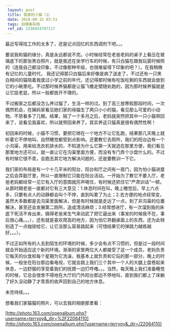 ```yaml
---
 layout: post
 title: 我家的小猫（1）
 date: 2018-09-15 03:51
 tags: 旧博客存档
 ref_id: 1536954707117
---
```

最近写得找工作的太多了，还是记点回忆的东西调剂下吧。。。





要说我和猫的缘分，真是永远都说不完。小时候经常在老爸老妈的桌子上看压在玻璃底下的那张黑白照片，就是我还在坐学行车的时候，有只白猫在跟我玩耍时候照的（连我自己都没印象，不过像那种年级，也很难留得下印象的吧？）。在我稍微有记忆的儿童时代，
我还记得那只白猫后来好像是病了送走了，不过还有一只黑白相间的猫陪着我度过小学之前的年代，还记得那时候有吃饭吃剩的东西就会放到它的小碗里吃。不过那时候养猫都是让猫飞檐走壁随处跑的，因为那时候养猫就是让它捉老鼠，所以一般都放开不理的。



不过搬家之后都没怎么养过猫了，生活一样的过。到了高三放寒假那段时间，一次偶然机会，在姨妈家看见她们家的母猫生了两只小小的猫，看见那么可爱的小动物，不禁看多了几眼。结果，隔了一个多月之后，老妈就突然把其中一只小猫带回来了，说看见我喜欢，所以就带回来养了。其实养这只猫真是很有偶然性啊！



初回来的时候，小猫不习惯，要把它绑在一个地方不让它乱跑，结果那几天晚上就听着它不停地叫，自然睡觉都受到点影响。还要教它去厕所，我们的阳台边有一个小沟渠，用来给洗衣机排水的，不知道为什么它第一天就选在那里方便，我们看见那里地方还可以，就一直让它在沟渠里面方便，而没有专门弄个沙盘什么的。不过有时候它很不乖，会跑去其它地方解决问题的，还是要教训一下它。



我们家的布局是有一个十几平米的阳台，阳台和厅之间有一扇门，因为怕小猫进屋之后会弄脏厅里，所以一直限制它只能在阳台活动。一开始为了教它不要入厅，老爸老妈都经常一见它有入厅的意图就厉声喝住，有时候还抓住它“严肃训话”一顿。从那时期老爸一直都对它有三大意见：1.休息时间在叫，晚上睡觉后，早上六点多，只要有点人的动静都会叫个不停，直到叫累了为止；2.去方便的地点经常变，虽然大多数都是去沟渠里面解决，但是有时候就是走远了一点，到了非沟渠的位置解决，甚至还会发展第二厕所，造成清洁麻烦；3.经常想进厅，有一次溜到我的床底下死活不肯出来，搞得老爸来生气来动武了把它逼出来（事发的时候我不在，事后很心痛。。。），还有就是喜欢爬高的地方，因为怕它弄翻桌面上的东西，还为此特别造了一点枷锁给它，让它没那么容易跳起来（可惜结果它的弹跳力越练越好。。。）。



不过正如所有的人去到陌生的环境的时候，多少会有点不习惯的，但是过一段时间就会开始适应这个新的环境。渐渐的家里两位大人都接受了这一个成员，老妈负责它每天的伙食和每个星期为它洗澡，我基本上就负责和它玩的那一部分，晚上的时候，一般坐在阳台那边看电视，它就会跳上我们三个其中一个人的大腿上盘卷起来休息，一边舒服的享受着我们的抚摸一边打呼噜。。。当然，每天晚上我们准备睡觉的时候，它总会很舍不得地在大厅的门外阳台那边不停地叫，直到我们都上了床躺了好久没动静了才乖乖的收声回到自己的地方休息。



未完待续。。。



想看我们家猫猫的照片，可以去我的相册那里看：

[http://photo.163.com/openalbum.php?username=terryoy&_dir=%2F22064110](http://photo.163.com/openalbum.php?username=terryoy&_dir=/22064110)



